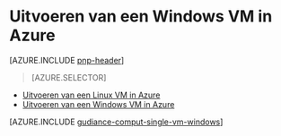 <properties
   pageTitle="Met een Windows VM | Verwijzen naar architectuur | Microsoft Azure"
   description="Het uitvoeren van een VM in Azure, betalende aandacht voor schaalbaarheid, tolerantie, beheerbaarheid en beveiliging."
   services=""
   documentationCenter="na"
   authors="MikeWasson"
   manager="roshar"
   editor=""
   tags=""/>

<tags
   ms.service="guidance"
   ms.devlang="na"
   ms.topic="article"
   ms.tgt_pltfrm="na"
   ms.workload="na"
   ms.date="10/20/2016"
   ms.author="mwasson"/>

# <a name="running-a-windows-vm-on-azure"></a>Uitvoeren van een Windows VM in Azure

[AZURE.INCLUDE [pnp-header](../../includes/guidance-pnp-header-include.md)]

> [AZURE.SELECTOR]
- [Uitvoeren van een Linux VM in Azure](guidance-compute-single-vm-linux.md)
- [Uitvoeren van een Windows VM in Azure](guidance-compute-single-vm.md)

[AZURE.INCLUDE [gudiance-comput-single-vm-windows](../../includes/guidance-compute-single-vm-windows.md)]


